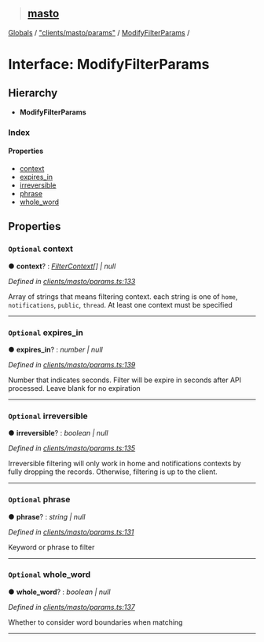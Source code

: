 > ## [masto](../README.md)

[Globals](../globals.md) / ["clients/masto/params"](../modules/_clients_masto_params_.md) / [ModifyFilterParams](_clients_masto_params_.modifyfilterparams.md) /

# Interface: ModifyFilterParams

## Hierarchy

* **ModifyFilterParams**

### Index

#### Properties

* [context](_clients_masto_params_.modifyfilterparams.md#optional-context)
* [expires_in](_clients_masto_params_.modifyfilterparams.md#optional-expires_in)
* [irreversible](_clients_masto_params_.modifyfilterparams.md#optional-irreversible)
* [phrase](_clients_masto_params_.modifyfilterparams.md#optional-phrase)
* [whole_word](_clients_masto_params_.modifyfilterparams.md#optional-whole_word)

## Properties

### `Optional` context

● **context**? : *[FilterContext](../modules/_entities_filter_.md#filtercontext)[] | null*

*Defined in [clients/masto/params.ts:133](https://github.com/neet/masto.js/blob/635a2aa/src/clients/masto/params.ts#L133)*

Array of strings that means filtering context. each string is one of `home`, `notifications`, `public`, `thread`. At least one context must be specified

___

### `Optional` expires_in

● **expires_in**? : *number | null*

*Defined in [clients/masto/params.ts:139](https://github.com/neet/masto.js/blob/635a2aa/src/clients/masto/params.ts#L139)*

Number that indicates seconds. Filter will be expire in seconds after API processed. Leave blank for no expiration

___

### `Optional` irreversible

● **irreversible**? : *boolean | null*

*Defined in [clients/masto/params.ts:135](https://github.com/neet/masto.js/blob/635a2aa/src/clients/masto/params.ts#L135)*

Irreversible filtering will only work in home and notifications contexts by fully dropping the records. Otherwise, filtering is up to the client.

___

### `Optional` phrase

● **phrase**? : *string | null*

*Defined in [clients/masto/params.ts:131](https://github.com/neet/masto.js/blob/635a2aa/src/clients/masto/params.ts#L131)*

Keyword or phrase to filter

___

### `Optional` whole_word

● **whole_word**? : *boolean | null*

*Defined in [clients/masto/params.ts:137](https://github.com/neet/masto.js/blob/635a2aa/src/clients/masto/params.ts#L137)*

Whether to consider word boundaries when matching

___